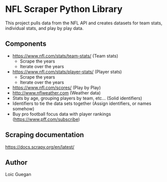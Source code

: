 # NFL Scraper Python Library
This project pulls data from the NFL API and creates datasets for team stats, individual stats, and play by play data.

## Components
- https://www.nfl.com/stats/team-stats/ (Team stats)
   - Scrape the years
   - Iterate over the years
- https://www.nfl.com/stats/player-stats/ (Player stats)
    - Scrape the years
    - Iterate over the years
- https://www.nfl.com/scores/ (Play by Play)
- http://www.nflweather.com (Weather data)
- Stats by age, grouping players by team, etc... (Solid identifiers)
- Identifiers to tie the data sets together (Assign identifiers, or names somehow)
- Buy pro football focus data with player rankings (https://www.pff.com/subscribe)

## Scraping documentation
https://docs.scrapy.org/en/latest/

## Author
Loic Guegan